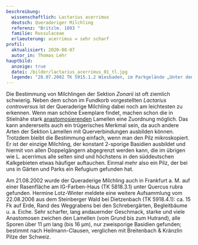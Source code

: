 ```yaml
---
beschreibung:
  wissenschaftlich: Lactarius acerrimus
  deutsch: Queraderiger Milchling
  referenz: "Britzlm. 1893 "
  familie: Russulaceae
  erlaeuterung: acerrimus = sehr scharf
profil:
  aktualisiert: 2020-08-07
  autor_in: Thomas Lehr
hauptbild:
  anzeige: true
  datei: /bilder/lactarius_acerrimus_01_tl.jpg
  legende: "28.07.2002 TK 5915.1.2 Wiesbaden, im Parkgelände „Unter den Eichen“ "
---
```

Die Bestimmung von Milchlingen der Sektion *Zonarii* ist oft ziemlich schwierig. Neben dem schon im Fundkorb vorgestellten *Lactarius controversus* ist der Queraderige Milchling dabei noch am leichtesten zu erkennen. Wenn man schöne Exemplare findet, machen schon die in Stielnähe stark [anastomosierenden](Anastomosen  "Glossar") Lamellen eine Zuordnung möglich. Das kann andererseits auch ein trügerisches Merkmal sein, da auch andere Arten der Sektion Lamellen mit Querverbindungen ausbilden können. Trotzdem bleibt die Bestimmung einfach, wenn man den Pilz mikroskopiert. Er ist der einzige Milchling, der konstant 2-sporige Basidien ausbildet und hiermit von allen Doppelgängern abgegrenzt werden kann, die im übrigen wie L. acerrimus alle selten sind und höchstens in den süddeutschen Kalkgebieten etwas häufiger auftauchen. Einmal mehr also ein Pilz, der bei uns in Gärten und Parks ein Refugium gefunden hat.

Am 21.08.2002 wurde der Queraderige Milchling auch in Frankfurt a. M. auf einer Rasenfläche am IG-Farben-Haus (TK 5818.3.1) unter Quercus rubra gefunden. Hermine Lotz-Winter meldete eine weitere Aufsammlung vom 22.08.2006 aus dem Steinberger Wald bei Dietzenbach (TK 5918.4.1): ca. 15 Fk auf Erde, Rand des Weggrabens bei den Schrebergärten, Begleitbäume u. a. Eiche. Sehr scharfer, lang andauernder Geschmack, starke und viele Anastomosen zwichen den Lamellen (vom Grund bis zum Hutrand), alle Sporen über 11 µm lang (bis 16 µm), nur zweisporige Basidien gefunden; bestimmt nach Heilmann-Clausen, verglichen mit Breitenbach & Kränzlin Pilze der Schweiz.